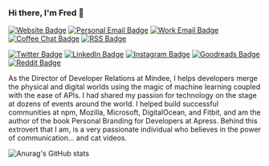 ### Hi there, I'm Fred 👋

[![Website Badge](https://img.shields.io/badge/fred.dev-yellow?style=for-the-badge)](https://fred.dev)
[![Personal Email Badge](https://img.shields.io/badge/hi@fred.dev-blue?style=for-the-badge)](mailto:hi@fred.dev)
[![Work Email Badge](https://img.shields.io/badge/fred@mindee.co-blue?style=for-the-badge)](mailto:fred@mindee.co)
[![Coffee Chat Badge](https://img.shields.io/badge/-coffee%20chat-lightgrey?style=for-the-badge&logo=buy-me-a-coffee&logoColor=white)](https://calendly.com/fharper/coffee)
[![RSS Badge](https://img.shields.io/badge/RSS-FFA500?style=for-the-badge&logo=rss&logoColor=white)](https://fred.dev/feed)

[![Twitter Badge](https://img.shields.io/badge/Twitter-1DA1F2?style=for-the-badge&logo=twitter&logoColor=white)](https://twitter.com/fharper)
[![LinkedIn Badge](https://img.shields.io/badge/LinkedIn-0077B5?style=for-the-badge&logo=linkedin&logoColor=white)](https://www.linkedin.com/in/fredericharper)
[![Instagram Badge](https://img.shields.io/badge/Instagram-E4405F?style=for-the-badge&logo=instagram&logoColor=white)](https://www.instagram.com/fredericharper/)
 [![Goodreads Badge](https://img.shields.io/badge/Goodreads-372213?style=for-the-badge&logo=goodreads&logoColor=white)](https://www.goodreads.com/author/show/8561836.Fr_d_ric_Harper)
 [![Reddit Badge](https://img.shields.io/badge/Reddit-FF4500?style=for-the-badge&logo=reddit&logoColor=white)](https://www.reddit.com/user/fharper_)

As the Director of Developer Relations at Mindee, I helps developers merge the physical and digital worlds using the magic of machine learning coupled with the ease of APIs. I had shared my passion for technology on the stage at dozens of events around the world. I helped build successful communities at npm, Mozilla, Microsoft, DigitalOcean, and Fitbit, and am the author of the book Personal Branding for Developers at Apress. Behind this extrovert that I am, is a very passionate individual who believes in the power of communication... and cat videos.

![Anurag's GitHub stats](https://github-readme-stats.vercel.app/api?username=fharper&show_icons=true&theme=radical&custom_title=Stats&hide=ranks)
